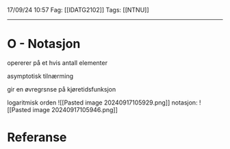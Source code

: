 17/09/24 10:57
Fag: [[IDATG2102]]
Tags: [[NTNU]]
___

# O - Notasjon
opererer på et hvis antall elementer

asymptotisk tilnærming

gir en øvregrsnse på kjøretidsfunksjon

logaritmisk orden
![[Pasted image 20240917105929.png]]
notasjon:
![[Pasted image 20240917105946.png]]









# Referanse
